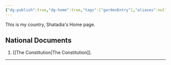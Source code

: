 ```yaml
---
{"dg-publish":true,"dg-home":true,"tags":["gardenEntry"],"aliases":null,"permalink":"/home/","dgPassFrontmatter":true,"noteIcon":""}
---
```


This is my country, Shatadia's Home page.

## National Documents

1) [[The Constitution\|The Constitution]].

---
